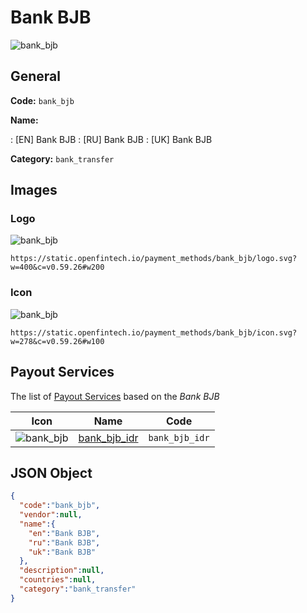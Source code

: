 
# Bank BJB 
![bank_bjb](https://static.openfintech.io/payment_methods/bank_bjb/logo.svg?w=400&c=v0.59.26#w200)  

## General 
**Code:** `bank_bjb` 
 
**Name:** 
 
:	[EN] Bank BJB 
:	[RU] Bank BJB 
:	[UK] Bank BJB 
 
**Category:** `bank_transfer` 
 

## Images 

### Logo 
![bank_bjb](https://static.openfintech.io/payment_methods/bank_bjb/logo.svg?w=400&c=v0.59.26#w200)  

```
https://static.openfintech.io/payment_methods/bank_bjb/logo.svg?w=400&c=v0.59.26#w200
```  

### Icon 
![bank_bjb](https://static.openfintech.io/payment_methods/bank_bjb/icon.svg?w=278&c=v0.59.26#w100)  

```
https://static.openfintech.io/payment_methods/bank_bjb/icon.svg?w=278&c=v0.59.26#w100
```  

## Payout Services 
 
The list of [Payout Services](/payout-services/) based on the _Bank BJB_ 

|Icon|Name|Code| 
|:---:|:---:|:---:| 
|![bank_bjb](https://static.openfintech.io/payout_methods/bank_bjb/icon.svg?w=278&c=v0.59.26#w40) |[bank_bjb_idr](/payout-services/bank_bjb_idr/)|`bank_bjb_idr`| 
 

## JSON Object 

```json
{
  "code":"bank_bjb",
  "vendor":null,
  "name":{
    "en":"Bank BJB",
    "ru":"Bank BJB",
    "uk":"Bank BJB"
  },
  "description":null,
  "countries":null,
  "category":"bank_transfer"
}
```  
